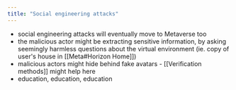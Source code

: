 ```yaml
---
title: "Social engineering attacks"
---
```

- social engineering attacks will eventually move to Metaverse too
- the malicious actor might be extracting sensitive information, by asking seemingly harmless questions about the virtual environment (ie. copy of user's house in [[Meta#Horizon Home]])
- malicious actors might hide behind fake avatars - [[Verification methods]] might help here
- education, education, education